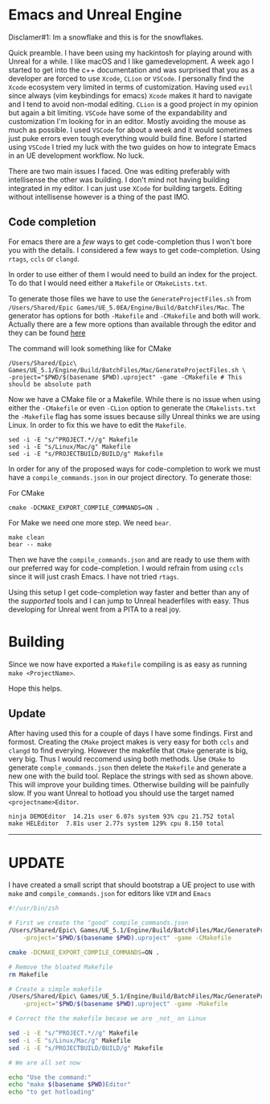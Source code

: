 # Emacs and Unreal Engine
Disclamer#1: Im a snowflake and this is for the snowflakes.

Quick preamble. I have been using my hackintosh for playing around with Unreal
for a while. I like macOS and I like gamedevelopment.  A week ago I started to
get into the c++ documentation and was surprised that you as a developer are
forced to use `Xcode`, `CLion` or `VSCode`.  I personally find the `Xcode`
ecosystem very limited in terms of customization. Having used `evil` since
always (vim keybindings for emacs) `Xcode` makes it hard to navigate and I tend
to avoid non-modal editing. `CLion` is a good project in my opinion but again a
bit limiting. `VSCode` have some of the expandability and customization I'm
looking for in an editor. Mostly avoiding the mouse as much as possible. I used
`VSCode` for about a week and it would sometimes just puke errors even tough
everything would build fine. Before I started using `VSCode` I tried my luck
with the two guides on how to integrate Emacs in an UE development workflow. No
luck.

There are two main issues I faced. One was editing preferably with intellisense
the other was building. I don't mind not having building integrated in my
editor. I can just use `XCode` for building targets. Editing without
intellisense however is a thing of the past IMO.

## Code completion

For emacs there are a _few_ ways to get code-completion thus I won't bore you
with the details. I considered a few ways to get code-completion. Using `rtags`,
`ccls` or `clangd`.

In order to use either of them I would need to build an index for the project.
To do that I would need either a `Makefile` or `CMakeLists.txt`. 

To generate those files we have to use the `GenerateProjectFiles.sh` from
`/Users/Shared/Epic Games/UE_5.0EA/Engine/Build/BatchFiles/Mac`. The generator
has options for both `-Makefile` and `-CMakefile` and both will work. Actually
there are a few more options than available through the editor and they can be
found
[here](https://github.com/EpicGames/UnrealEngine/blob/99b6e203a15d04fc7bbbf554c421a985c1ccb8f1/Engine/Source/Programs/UnrealBuildTool/UnrealBuildTool.cs#L400-L413)

The command will look something like for CMake

    /Users/Shared/Epic\ Games/UE_5.1/Engine/Build/BatchFiles/Mac/GenerateProjectFiles.sh \
	-project="$PWD/$(basename $PWD).uproject" -game -CMakefile # This should be absolute path


Now we have a CMake file or a Makefile. While there is no issue when using
either the `-CMakefile` or even `-CLion` option to generate the `CMakelists.txt`
the `-Makefile` flag has some issues because silly Unreal thinks we are using
Linux. In order to fix this we have to edit the `Makefile`. 

    sed -i -E "s/^PROJECT.*//g" Makefile
    sed -i -E "s/Linux/Mac/g" Makefile
    sed -i -E "s/PROJECTBUILD/BUILD/g" Makefile

In order for any of the proposed ways for code-completion to work we must have a
`compile_commands.json` in our project directory. To generate those:

For CMake

    cmake -DCMAKE_EXPORT_COMPILE_COMMANDS=ON .

For Make we need one more step. We need `bear`.

    make clean
    bear -- make

Then we have the `compile_commands.json` and are ready to use them with our
preferred way for code-completion. I would refrain from using `ccls` since it
will just crash Emacs. I have not tried `rtags`.

Using this setup I get code-completion way faster and better than any of the
_supported_ tools and I can jump to Unreal headerfiles with easy. Thus
developing for Unreal went from a PITA to a real joy. 

# Building
Since we now have exported a `Makefile` compiling is as easy as running `make
<ProjectName>`.

Hope this helps.


## Update
After having used this for a couple of days I have some findings. First and
formost. Creating the `CMake` project makes is very easy for both `ccls` and
`clangd` to find everying. However the makefile that `CMake` generate is big,
very big. Thus I would reccomend using both methods. Use `CMake` to generate
`comple_commands.json` then delete the `Makefile` and generate a new one with
the build tool. Replace the strings with sed as shown above. This will improve
your building times. Otherwise building will be painfully slow. If you want
Unreal to hotload you should use the target named `<projectname>Editor`. 

    ninja DEMOEditor  14.21s user 6.07s system 93% cpu 21.752 total
    make HELEditor  7.81s user 2.77s system 129% cpu 8.150 total

______________

# UPDATE

I have created a small script that should bootstrap a UE project to use with `make` and `compile_commands.json` for editors like `VIM` and `Emacs`

```sh
#!/usr/bin/zsh

# First we create the "good" compile_commands.json
/Users/Shared/Epic\ Games/UE_5.1/Engine/Build/BatchFiles/Mac/GenerateProjectFiles.sh \
	-project="$PWD/$(basename $PWD).uproject" -game -CMakefile

cmake -DCMAKE_EXPORT_COMPILE_COMMANDS=ON .

# Remove the bloated Makefile
rm Makefile

# Create a simple makefile
/Users/Shared/Epic\ Games/UE_5.1/Engine/Build/BatchFiles/Mac/GenerateProjectFiles.sh \
	-project="$PWD/$(basename $PWD).uproject" -game -Makefile

# Correct the the makefile becase we are _not_ on Linux

sed -i -E "s/^PROJECT.*//g" Makefile
sed -i -E "s/Linux/Mac/g" Makefile
sed -i -E "s/PROJECTBUILD/BUILD/g" Makefile

# We are all set now

echo "Use the command:"
echo "make $(basename $PWD)Editor"
echo "to get hotloading"
```
